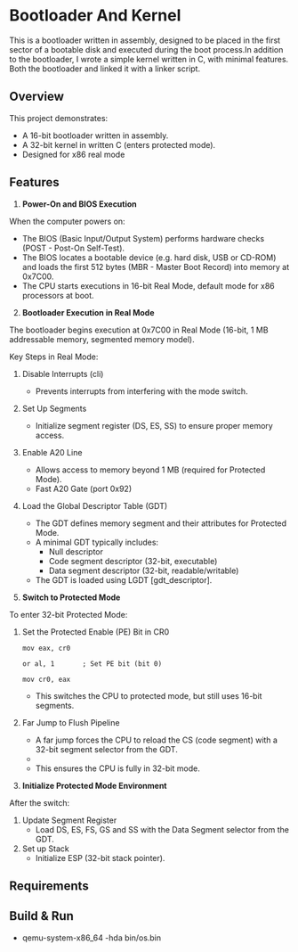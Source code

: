 # Bootloader And Kernel

This is a bootloader written in assembly, designed to be placed in the first sector of a bootable disk and executed during the boot process.In addition to the bootloader, I wrote a simple kernel written in C, with minimal features. Both the bootloader and  linked it with a linker script. 

## Overview

This project demonstrates:
- A 16-bit bootloader written in assembly.
- A 32-bit kernel in written C (enters protected mode).
- Designed for x86 real mode

## Features

1. **Power-On and BIOS Execution**

When the computer powers on:

  - The BIOS (Basic Input/Output System) performs hardware checks (POST - Post-On Self-Test).
  - The BIOS locates a bootable device (e.g. hard disk, USB or CD-ROM) and loads the first 512 bytes (MBR - Master Boot Record) into memory at 0x7C00.
  - The CPU starts executions in 16-bit Real Mode, default mode for x86 processors at boot.

2. **Bootloader Execution in Real Mode**

The bootloader begins execution at 0x7C00 in Real Mode (16-bit, 1 MB addressable memory, segmented memory model).

Key Steps in Real Mode:

   1. Disable Interrupts (cli)
      - Prevents interrupts from interfering with the mode switch.    
   2. Set Up Segments
      - Initialize segment register (DS, ES, SS) to ensure proper memory access.
   3. Enable A20 Line
      - Allows access to memory beyond 1 MB (required for Protected Mode).
      - Fast A20 Gate (port 0x92)
   4. Load the Global Descriptor Table (GDT)
      - The GDT defines memory segment and their attributes for Protected Mode.
      - A minimal GDT typically includes:
          - Null descriptor
          - Code segment descriptor (32-bit, executable)
          - Data segment descriptor (32-bit, readable/writable)
      - The GDT is loaded using LGDT [gdt_descriptor].

3. **Switch to Protected Mode**

To enter 32-bit Protected Mode:

  1. Set the Protected Enable (PE) Bit in CR0

      `mov eax, cr0`

      `or al, 1       ; Set PE bit (bit 0)`

      `mov cr0, eax`

      - This switches the CPU to protected mode, but still uses 16-bit segments.
  2. Far Jump to Flush Pipeline
      - A far jump forces the CPU to reload the CS (code segment) with a 32-bit segment selector from the GDT.
      -
      - This ensures the CPU is fully in 32-bit mode.


4. **Initialize Protected Mode Environment**

After the switch:
  1. Update Segment Register
      - Load DS, ES, FS, GS and SS with the Data Segment selector from the GDT.
  2. Set up Stack
      - Initialize ESP (32-bit stack pointer).


## Requirements

## Build & Run
- qemu-system-x86_64 -hda bin/os.bin 
